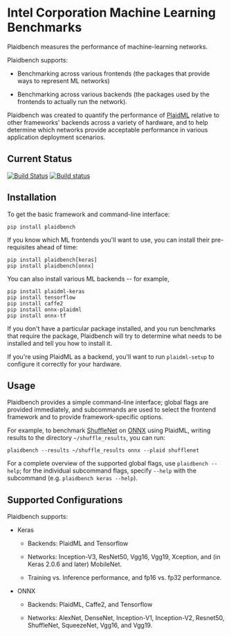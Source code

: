 # Intel Corporation Machine Learning Benchmarks

Plaidbench measures the performance of machine-learning networks.

Plaidbench supports:

* Benchmarking across various frontends (the packages that provide ways to represent ML networks)

* Benchmarking across various backends (the packages used by the frontends to actually run the network).

Plaidbench was created to quantify the performance of [PlaidML](http://www.github.com/plaidml/plaidml) relative to other frameworks' backends across a variety of hardware, and to help determine which networks provide acceptable performance in various application deployment scenarios.

## Current Status

[![Build Status](https://travis-ci.org/plaidml/plaidbench.svg?branch=master)](https://travis-ci.org/plaidml/plaidbench)
[![Build status](https://ci.appveyor.com/api/projects/status/307lhqu7kp2m0j0v?svg=true)](https://ci.appveyor.com/project/earhart/plaidbench)

## Installation

To get the basic framework and command-line interface:

    pip install plaidbench

If you know which ML frontends you'll want to use, you can install their pre-requisites ahead of time:

    pip install plaidbench[keras]
    pip install plaidbench[onnx]

You can also install various ML backends -- for example,

    pip install plaidml-keras
    pip install tensorflow
    pip install caffe2
    pip install onnx-plaidml
    pip install onnx-tf

If you don't have a particular package installed, and you run benchmarks that require the package, Plaidbench will try to determine what needs to be installed and tell you how to install it.

If you're using PlaidML as a backend, you'll want to run `plaidml-setup` to configure it correctly for your hardware.

## Usage

Plaidbench provides a simple command-line interface; global flags are provided immediately, and subcommands are used to select the frontend framework and to provide framework-specific options.

For example, to benchmark [ShuffleNet](https://arxiv.org/abs/1707.01083) on [ONNX](https://onnx.ai/) using PlaidML, writing results to the directory `~/shuffle_results`, you can run:

    plaidbench --results ~/shuffle_results onnx --plaid shufflenet

For a complete overview of the supported global flags, use `plaidbench --help`; for the individual subcommand flags, specify `--help` with the subcommand (e.g. `plaidbench keras --help`).

## Supported Configurations

Plaidbench supports:

* Keras

  * Backends: PlaidML and Tensorflow

  * Networks: Inception-V3, ResNet50, Vgg16, Vgg19, Xception, and (in Keras 2.0.6 and later) MobileNet.

  * Training vs. Inference performance, and fp16 vs. fp32 performance.

* ONNX

  * Backends: PlaidML, Caffe2, and Tensorflow

  * Networks: AlexNet, DenseNet, Inception-V1, Inception-V2, Resnet50, ShuffleNet, SqueezeNet, Vgg16, and Vgg19.
